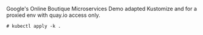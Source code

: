 Google's Online Boutique Microservices Demo adapted Kustomize and for a proxied env with quay.io access only.
~~~
# kubectl apply -k .
~~~
